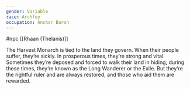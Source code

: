 ```yaml
---
gender: Variable
race: Archfey
occupation: Anchor Baron
---
```

 #npc [[Rhaan (Thelanis)]]

The Harvest Monarch is tied to the land they govern. When their people suffer, they’re sickly. In prosperous times, they’re strong and vital. Sometimes they’re deposed and forced to walk their land in hiding; during these times, they’re known as the Long Wanderer or the Exile. But they’re the rightful ruler and are always restored, and those who aid them are rewarded.
